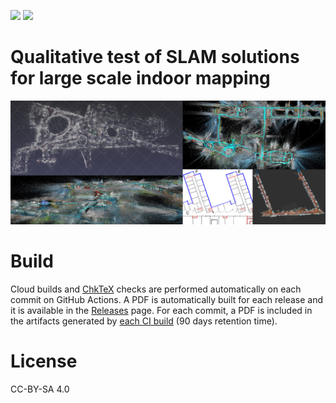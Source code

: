 [![](https://github.com/m-pilia/tau-report/workflows/Build/badge.svg)](https://github.com/m-pilia/openvslam-example/actions?query=workflow%3ABuild)
[![](https://github.com/m-pilia/tau-report/workflows/Upload%20PDF%20on%20release/badge.svg)](https://github.com/m-pilia/openvslam-example/actions?query=workflow%3A"Upload+PDF+on+release")

# Qualitative test of SLAM solutions for large scale indoor mapping

![](https://raw.githubusercontent.com/m-pilia/tau-report/master/data/banner.png)

# Build

Cloud builds and [ChkTeX](https://ctan.org/pkg/chktex) checks are performed
automatically on each commit on GitHub Actions. A PDF is automatically built
for each release and it is available in the
[Releases](https://github.com/m-pilia/tau-report/releases) page. For each
commit, a PDF is included in the artifacts generated by [each CI
build](https://github.com/m-pilia/tau-report/actions) (90 days retention time).

# License

CC-BY-SA 4.0

